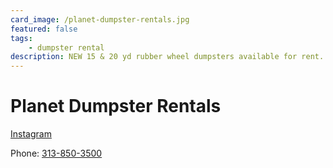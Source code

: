 ```yaml
---
card_image: /planet-dumpster-rentals.jpg
featured: false
tags:
    - dumpster rental
description: NEW 15 & 20 yd rubber wheel dumpsters available for rent. Call us for all your junk removal and debris clean outs.
---
```


# Planet Dumpster Rentals

[Instagram](https://www.instagram.com/planetdumspterrentals/)

Phone: [313-850-3500](tel:313-850-3500)